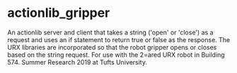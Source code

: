 # actionlib_gripper
An actionlib server and client that takes a string ('open' or 'close') as a request and uses an if statement to return true or false as the response. The URX libraries are incorporated so that the robot gripper opens or closes based on the string request. For use with the 2=ared URX robot in Building 574. Summer Research 2019 at Tufts University.  
